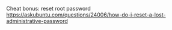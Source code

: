 Cheat
bonus: reset root password
https://askubuntu.com/questions/24006/how-do-i-reset-a-lost-administrative-password